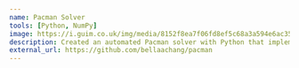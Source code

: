 ```yaml
---
name: Pacman Solver
tools: [Python, NumPy]
image: https://i.guim.co.uk/img/media/8152f8ea7f06fd8ef5c68a3a594e6ac35dfd774b/0_342_800_480/master/800.jpg?width=1200&quality=85&auto=format&fit=max&s=493e9743702c9babc482709c2a66c8ab 
description: Created an automated Pacman solver with Python that implemented multiple ideas of machine learning, beginning with baseline search models (BFS, DFS) up to methods of reinforcement learning and probabilistic decision-making (Bayes Nets, MDPs).
external_url: https://github.com/bellaachang/pacman
---
```

